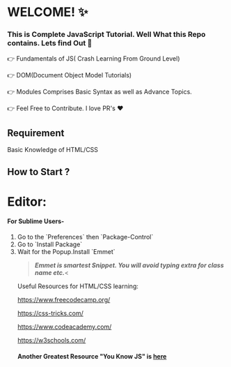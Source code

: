 # WELCOME! :sparkles:

### This is Complete JavaScript Tutorial. Well What this Repo contains. Lets find Out :gem:


:point_right: Fundamentals of JS( Crash Learning From Ground Level)

:point_right: DOM(Document Object Model Tutorials)

:point_right: Modules Comprises Basic Syntax as well as Advance Topics.
 
:point_right: Feel Free to Contribute. I love PR's :heart:



## Requirement

Basic Knowledge of HTML/CSS

## How to Start ?

# Editor:

#### For Sublime Users-
   <ol><li>Go to the `Preferences` then `Package-Control` </li>
   <li>Go to `Install Package`</li>
   <li> Wait for the Popup.Install `Emmet`</li>


>_**Emmet is smartest Snippet. You will avoid typing extra for class name etc.**_<
  
Useful Resources for HTML/CSS learning:

https://www.freecodecamp.org/

https://css-tricks.com/

https://www.codeacademy.com/

https://w3schools.com/

#### Another Greatest Resource "You Know JS" is [here](https://static.frontendmasters.com/resources/2019-05-08-getting-into-javascript/getting-into-javascript.pdf)



